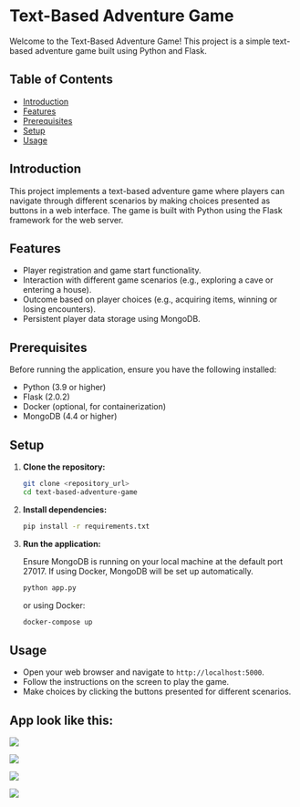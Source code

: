 # Text-Based Adventure Game

Welcome to the Text-Based Adventure Game! This project is a simple text-based adventure game built using Python and Flask.

## Table of Contents

- [Introduction](#introduction)
- [Features](#features)
- [Prerequisites](#prerequisites)
- [Setup](#setup)
- [Usage](#usage)

## Introduction

This project implements a text-based adventure game where players can navigate through different scenarios by making choices presented as buttons in a web interface. The game is built with Python using the Flask framework for the web server.

## Features

- Player registration and game start functionality.
- Interaction with different game scenarios (e.g., exploring a cave or entering a house).
- Outcome based on player choices (e.g., acquiring items, winning or losing encounters).
- Persistent player data storage using MongoDB.

## Prerequisites

Before running the application, ensure you have the following installed:

- Python (3.9 or higher)
- Flask (2.0.2)
- Docker (optional, for containerization)
- MongoDB (4.4 or higher)

## Setup

1. **Clone the repository:**

   ```bash
   git clone <repository_url>
   cd text-based-adventure-game
   ```

2. **Install dependencies:**

   ```bash
   pip install -r requirements.txt
   ```

3. **Run the application:**

   Ensure MongoDB is running on your local machine at the default port 27017. If using Docker, MongoDB will be set up automatically.

   ```bash
   python app.py
   ```

   or using Docker:

   ```bash
   docker-compose up
   ```

## Usage

- Open your web browser and navigate to `http://localhost:5000`.
- Follow the instructions on the screen to play the game.
- Make choices by clicking the buttons presented for different scenarios.

## App look like this:

![](./static/img/Image1.PNG)

![](./static/img/Image2.PNG)

![](./static/img/Image1.PNG)

![](./static/img/Image2.PNG)
